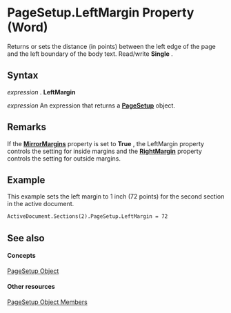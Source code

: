
# PageSetup.LeftMargin Property (Word)

Returns or sets the distance (in points) between the left edge of the page and the left boundary of the body text. Read/write  **Single** .


## Syntax

 _expression_ . **LeftMargin**

 _expression_ An expression that returns a **[PageSetup](1879d601-80ad-4fc0-1a87-92e999b59f88.md)** object.


## Remarks

If the  **[MirrorMargins](ae7c53d9-7669-fb22-323f-2ad3984e2dfa.md)** property is set to **True** , the LeftMargin property controls the setting for inside margins and the **[RightMargin](abaabc8b-bb3f-fe68-ca35-d06f74d06791.md)** property controls the setting for outside margins.


## Example

This example sets the left margin to 1 inch (72 points) for the second section in the active document.


```vb
ActiveDocument.Sections(2).PageSetup.LeftMargin = 72
```


## See also


#### Concepts


[PageSetup Object](1879d601-80ad-4fc0-1a87-92e999b59f88.md)
#### Other resources


[PageSetup Object Members](9ff8b896-933b-1a19-19d5-5e5d87aab1b5.md)

